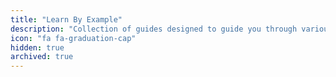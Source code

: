 ```yaml
---
title: "Learn By Example"
description: "Collection of guides designed to guide you through various processes."
icon: "fa fa-graduation-cap"
hidden: true
archived: true
---
```

